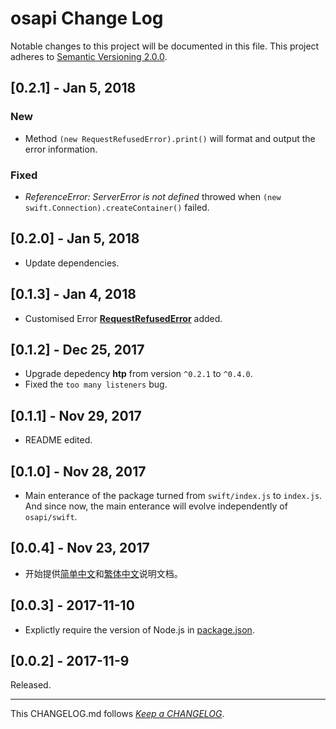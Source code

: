 #   osapi Change Log

Notable changes to this project will be documented in this file. This project adheres to [Semantic Versioning 2.0.0](http://semver.org/).

##	[0.2.1] - Jan 5, 2018

###	New

*	Method `(new RequestRefusedError).print()` will format and output the error information.

###	Fixed

*	*ReferenceError: ServerError is not defined* throwed when `(new swift.Connection).createContainer()` failed.

##	[0.2.0] - Jan 5, 2018

*	Update dependencies.

##	[0.1.3] - Jan 4, 2018

*	Customised Error [__RequestRefusedError__](./README.md#customised-error) added.

##	[0.1.2] - Dec 25, 2017

*	Upgrade depedency __htp__ from version `^0.2.1` to `^0.4.0`.
*	Fixed the `too many listeners` bug.

##  [0.1.1] - Nov 29, 2017

*   README edited.

##  [0.1.0] - Nov 28, 2017

*   Main enterance of the package turned from `swift/index.js` to `index.js`. And since now, the main enterance will evolve independently of `osapi/swift`.

##  [0.0.4] - Nov 23, 2017

*   开始提供[简单中文](./README.zh_CN.md)和[繁体中文](./README.zh_TW.md)说明文档。

##  [0.0.3] - 2017-11-10

*   Explictly require the version of Node.js in [package.json](./package.json).

##	[0.0.2] - 2017-11-9

Released.

---
This CHANGELOG.md follows [*Keep a CHANGELOG*](http://keepachangelog.com/).
